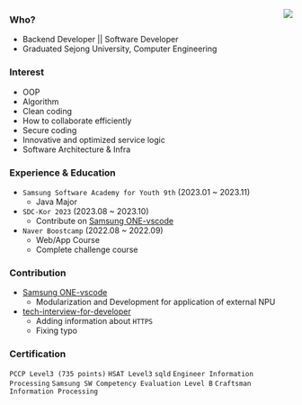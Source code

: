 <a target="_blank" href="https://solved.ac/profile/rlagusdnr120"><img align='right' src="http://mazassumnida.wtf/api/v2/generate_badge?boj=rlagusdnr120"></a>

### Who?
- Backend Developer || Software Developer
- Graduated Sejong University, Computer Engineering

### Interest
- OOP
- Algorithm
- Clean coding
- How to collaborate efficiently
- Secure coding
- Innovative and optimized service logic
- Software Architecture & Infra

### Experience & Education
- `Samsung Software Academy for Youth 9th` (2023.01 ~ 2023.11)
  - Java Major
- `SDC-Kor 2023` (2023.08 ~ 2023.10)
  - Contribute on [Samsung ONE-vscode](https://github.com/Samsung/ONE-vscode/issues/1621)
- `Naver Boostcamp` (2022.08 ~ 2022.09)
  - Web/App Course
  - Complete challenge course

### Contribution
- [Samsung ONE-vscode](https://github.com/Samsung/ONE-vscode/issues/1621)
  - Modularization and Development for application of external NPU
- [tech-interview-for-developer](https://github.com/gyoogle/tech-interview-for-developer/pull/160)
  - Adding information about `HTTPS`
  - Fixing typo
 
### Certification
`PCCP Level3 (735 points)` `HSAT Level3` `sqld` `Engineer Information Processing` `Samsung SW Competency Evaluation Level B` `Craftsman Information Processing` 

